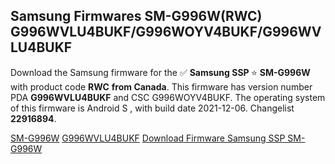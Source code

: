 <h2>Samsung Firmwares SM-G996W(RWC) G996WVLU4BUKF/G996WOYV4BUKF/G996WVLU4BUKF</h2>
Download the Samsung firmware for the ✅ <strong>Samsung SSP </strong> ⭐ <strong>SM-G996W</strong> with product code <strong>RWC</strong> <strong> from Canada</strong>. This firmware has version number PDA <strong>G996WVLU4BUKF</strong> and CSC G996WOYV4BUKF. The operating system of this firmware is Android S , with build date 2021-12-06. Changelist <strong>22916894</strong>.


[SM-G996W](https://samfirm.shop/samsung/model/SM-G996W)
[G996WVLU4BUKF](https://samfirm.shop/samsung/pda/G996WVLU4BUKF)
[Download Firmware Samsung SSP SM-G996W](https://samfirm.shop/samsung/firmware/480316)
